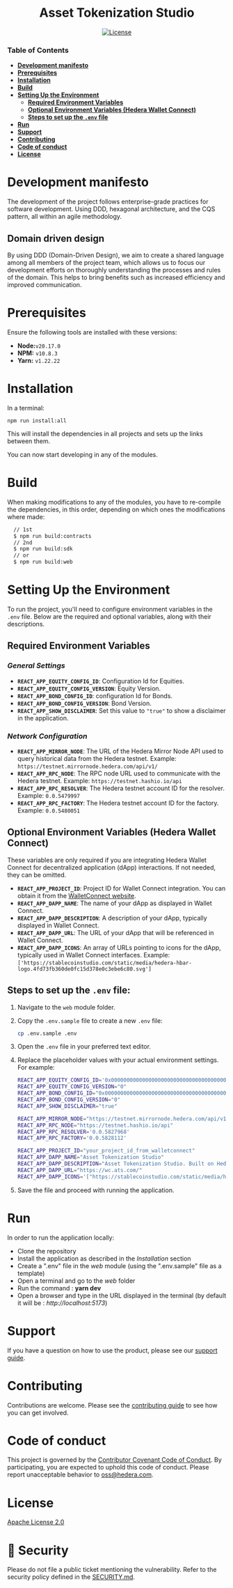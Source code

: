 <div align="center">

# Asset Tokenization Studio

[![License](https://img.shields.io/badge/license-apache2-blue.svg)](LICENSE)

</div>

### Table of Contents

-   **[Development manifesto](#development-manifesto)**<br>
-   **[Prerequisites](#prerequisites)**<br>
-   **[Installation](#installation)**<br>
-   **[Build](#build)**<br>
-   **[Setting Up the Environment](#setting-up-the-environment)**<br>
    -   **[Required Environment Variables](#required-environment-variables)**<br>
    -   **[Optional Environment Variables (Hedera Wallet Connect)](#optional-environment-variables-hedera-wallet-connect)**<br>
    -   **[Steps to set up the `.env` file](#steps-to-set-up-the-env-file)**<br>
-   **[Run](#run)**<br>
-   **[Support](#support)**<br>
-   **[Contributing](#contributing)**<br>
-   **[Code of conduct](#code-of-conduct)**<br>
-   **[License](#license)**<br>

# Development manifesto

The development of the project follows enterprise-grade practices for software development. Using DDD, hexagonal architecture, and the CQS pattern, all within an agile methodology.

## Domain driven design

By using DDD (Domain-Driven Design), we aim to create a shared language among all members of the project team, which allows us to focus our development efforts on thoroughly understanding the processes and rules of the domain. This helps to bring benefits such as increased efficiency and improved communication.

# Prerequisites

Ensure the following tools are installed with these versions:

-   **Node:**`v20.17.0`
-   **NPM:** `v10.8.3`
-   **Yarn:** `v1.22.22`

# Installation

In a terminal:

```
npm run install:all
```

This will install the dependencies in all projects and sets up the links between them.

You can now start developing in any of the modules.

# Build

When making modifications to any of the modules, you have to re-compile the dependencies, in this order, depending on which ones the modifications where made:

```bash
  // 1st
  $ npm run build:contracts
  // 2nd
  $ npm run build:sdk
  // or
  $ npm run build:web
```

# Setting Up the Environment

To run the project, you'll need to configure environment variables in the `.env` file. Below are the required and optional variables, along with their descriptions.

## Required Environment Variables

### _General Settings_

-   **`REACT_APP_EQUITY_CONFIG_ID`**: Configuration Id for Equities.
-   **`REACT_APP_EQUITY_CONFIG_VERSION`**: Equity Version.
-   **`REACT_APP_BOND_CONFIG_ID`**: configuration Id for Bonds.
-   **`REACT_APP_BOND_CONFIG_VERSION`**: Bond Version.
-   **`REACT_APP_SHOW_DISCLAIMER`**: Set this value to `"true"` to show a disclaimer in the application.

### _Network Configuration_

-   **`REACT_APP_MIRROR_NODE`**: The URL of the Hedera Mirror Node API used to query historical data from the Hedera testnet. Example: `https://testnet.mirrornode.hedera.com/api/v1/`
-   **`REACT_APP_RPC_NODE`**: The RPC node URL used to communicate with the Hedera testnet. Example: `https://testnet.hashio.io/api`
-   **`REACT_APP_RPC_RESOLVER`**: The Hedera testnet account ID for the resolver. Example: `0.0.5479997`
-   **`REACT_APP_RPC_FACTORY`**: The Hedera testnet account ID for the factory. Example: `0.0.5480051`

## Optional Environment Variables (Hedera Wallet Connect)

These variables are only required if you are integrating Hedera Wallet Connect for decentralized application (dApp) interactions. If not needed, they can be omitted.

-   **`REACT_APP_PROJECT_ID`**: Project ID for Wallet Connect integration. You can obtain it from the [WalletConnect website](https://walletconnect.com/).
-   **`REACT_APP_DAPP_NAME`**: The name of your dApp as displayed in Wallet Connect.
-   **`REACT_APP_DAPP_DESCRIPTION`**: A description of your dApp, typically displayed in Wallet Connect.
-   **`REACT_APP_DAPP_URL`**: The URL of your dApp that will be referenced in Wallet Connect.
-   **`REACT_APP_DAPP_ICONS`**: An array of URLs pointing to icons for the dApp, typically used in Wallet Connect interfaces. Example: `['https://stablecoinstudio.com/static/media/hedera-hbar-logo.4fd73fb360de0fc15d378e0c3ebe6c80.svg']`

## Steps to set up the `.env` file:

1. Navigate to the `web` module folder.
2. Copy the `.env.sample` file to create a new `.env` file:

    ```bash
    cp .env.sample .env
    ```

3. Open the `.env` file in your preferred text editor.
4. Replace the placeholder values with your actual environment settings. For example:

    ```bash
    REACT_APP_EQUITY_CONFIG_ID='0x0000000000000000000000000000000000000000000000000000000000000001'
    REACT_APP_EQUITY_CONFIG_VERSION="0"
    REACT_APP_BOND_CONFIG_ID="0x0000000000000000000000000000000000000000000000000000000000000002"
    REACT_APP_BOND_CONFIG_VERSION="0"
    REACT_APP_SHOW_DISCLAIMER="true"

    REACT_APP_MIRROR_NODE="https://testnet.mirrornode.hedera.com/api/v1/"
    REACT_APP_RPC_NODE="https://testnet.hashio.io/api"
    REACT_APP_RPC_RESOLVER='0.0.5827968'
    REACT_APP_RPC_FACTORY='0.0.5828112'

    REACT_APP_PROJECT_ID="your_project_id_from_walletconnect"
    REACT_APP_DAPP_NAME="Asset Tokenization Studio"
    REACT_APP_DAPP_DESCRIPTION="Asset Tokenization Studio. Built on Hedera Hashgraph."
    REACT_APP_DAPP_URL="https://wc.ats.com/"
    REACT_APP_DAPP_ICONS='["https://stablecoinstudio.com/static/media/hedera-hbar-logo.4fd73fb360de0fc15d378e0c3ebe6c80.svg"]'
    ```

5. Save the file and proceed with running the application.

# Run

In order to run the application locally:

-   Clone the repository
-   Install the application as described in the _Installation_ section
-   Create a ".env" file in the _web_ module (using the ".env.sample" file as a template)
-   Open a terminal and go to the _web_ folder
-   Run the command : **yarn dev**
-   Open a browser and type in the URL displayed in the terminal (by default it will be : _http://localhost:5173_)

# Support

If you have a question on how to use the product, please see our
[support guide](https://github.com/hashgraph/.github/blob/main/SUPPORT.md).

# Contributing

Contributions are welcome. Please see the
[contributing guide](https://github.com/hashgraph/.github/blob/main/CONTRIBUTING.md)
to see how you can get involved.

# Code of conduct

This project is governed by the
[Contributor Covenant Code of Conduct](https://github.com/hashgraph/.github/blob/main/CODE_OF_CONDUCT.md). By
participating, you are expected to uphold this code of conduct. Please report unacceptable behavior
to [oss@hedera.com](mailto:oss@hedera.com).

# License

[Apache License 2.0](LICENSE)

# 🔐 Security

Please do not file a public ticket mentioning the vulnerability. Refer to the security policy defined in the [SECURITY.md](https://github.com/hashgraph/assettokenization-studio/blob/main/SECURITY.md).
